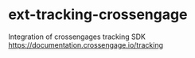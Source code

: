 # ext-tracking-crossengage
Integration of crossengages tracking SDK https://documentation.crossengage.io/tracking
